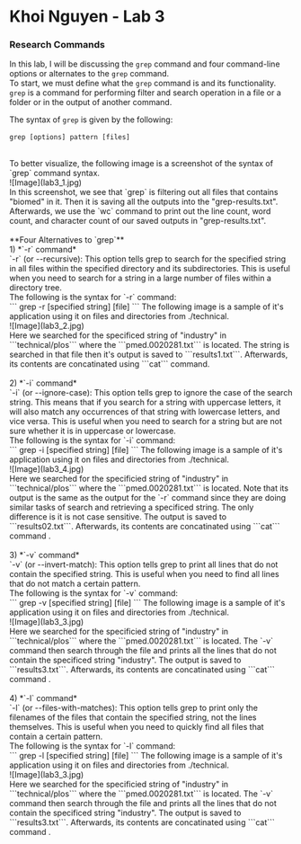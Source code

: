 # Khoi Nguyen - Lab 3
### Research Commands
In this lab, I will be discussing the `grep` command and four command-line options or alternates to the `grep` command. <br>
To start, we must define what the `grep` command is and its functionality. `grep` is a command for performing filter and search operation in a file or a folder or in the output of another command. <br>

The syntax of `grep` is given by the following: <br>
```
grep [options] pattern [files]
```
<br>
To better visualize, the following image is a screenshot of the syntax of `grep` command syntax. <br>
![Image](lab3_1.jpg) <br>
In this screenshot, we see that `grep` is filtering out all files that contains "biomed" in it. Then it is saving all the outputs into the "grep-results.txt". Afterwards, we use the `wc` command to print out the line count, word count, and character count of our saved outputs in "grep-results.txt". <br>
<br>
**Four Alternatives to `grep`** <br>
1) *`-r` command* <br>
`-r` (or --recursive): This option tells grep to search for the specified string in all files within the specified directory and its subdirectories. This is useful when you need to search for a string in a large number of files within a directory tree. <br>
The following is the syntax for `-r` command: <br>
```
grep -r [specified string] [file]
```
The following image is a sample of it's application using it on files and directories from ./technical. <br>
![Image](lab3_2.jpg) <br>
Here we searched for the specificed string of "industry" in ```technical/plos``` where the ```pmed.0020281.txt``` is located. The string is searched in that file then it's output is saved to ```results1.txt```. Afterwards, its contents are concatinated using ```cat``` command. <br>
<br>
2) *`-i` command* <br>
`-i` (or --ignore-case): This option tells grep to ignore the case of the search string. This means that if you search for a string with uppercase letters, it will also match any occurrences of that string with lowercase letters, and vice versa. This is useful when you need to search for a string but are not sure whether it is in uppercase or lowercase. <br>
The following is the syntax for `-i` command: <br>
```
grep -i [specified string] [file]
```
The following image is a sample of it's application using it on files and directories from ./technical. <br>
![Image](lab3_4.jpg) <br>
Here we searched for the specificied string of "industry"  in ```technical/plos``` where the ```pmed.0020281.txt``` is located. 
Note that its output is the same as the output for the `-r` command since they are doing similar tasks of search and retrieving a specificed string. The only difference is it is not case sensitive. The output is saved to ```results02.txt```. Afterwards, its contents are concatinated using ```cat``` command . <br>
<br>
3) *`-v` command* <br>
`-v` (or --invert-match): This option tells grep to print all lines that do not contain the specified string. This is useful when you need to find all lines that do not match a certain pattern. <br>
The following is the syntax for `-v` command: <br>
```
grep -v [specified string] [file]
```
The following image is a sample of it's application using it on files and directories from ./technical. <br>
![Image](lab3_3.jpg) <br>
Here we searched for the specificied string of "industry"  in ```technical/plos``` where the ```pmed.0020281.txt``` is located. The `-v` command then search through the file and prints all the lines that do not contain the specificed string "industry". The output is saved to ```results3.txt```. Afterwards, its contents are concatinated using ```cat``` command . <br>
<br>
4) *`-l` command* <br>
`-l` (or --files-with-matches): This option tells grep to print only the filenames of the files that contain the specified string, not the lines themselves. This is useful when you need to quickly find all files that contain a certain pattern. <br>
The following is the syntax for `-l` command: <br>
```
grep -l [specified string] [file]
```
The following image is a sample of it's application using it on files and directories from ./technical. <br>
![Image](lab3_3.jpg) <br>
Here we searched for the specificied string of "industry"  in ```technical/plos``` where the ```pmed.0020281.txt``` is located. 
The `-v` command then search through the file and prints all the lines that do not contain the specificed string "industry". 
The output is saved to ```results3.txt```. Afterwards, its contents are concatinated using ```cat``` command . <br>
<br>

